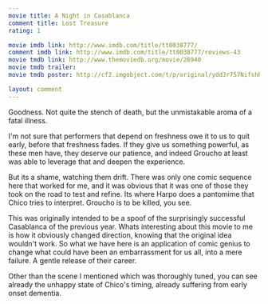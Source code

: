 ```yaml
---
movie title: A Night in Casablanca
comment title: Lost Treasure
rating: 1

movie imdb link: http://www.imdb.com/title/tt0038777/
comment imdb link: http://www.imdb.com/title/tt0038777/reviews-43
movie tmdb link: http://www.themoviedb.org/movie/26940
movie tmdb trailer: 
movie tmdb poster: http://cf2.imgobject.com/t/p/original/yddJr757NifshRIL6j5q0GsIaLD.jpg

layout: comment
---
```


Goodness. Not quite the stench of death, but the unmistakable aroma of a fatal illness.

I'm not sure that performers that depend on freshness owe it to us to quit early, before that freshness fades. If they give us something powerful, as these men have, they deserve our patience, and indeed Groucho at least was able to leverage that and deepen the experience.

But its a shame, watching them drift. There was only one comic sequence here that worked for me, and it was obvious that it was one of those they took on the road to test and refine. Its where Harpo does a pantomime that Chico tries to interpret. Groucho is to be killed, you see.

This was originally intended to be a spoof of the surprisingly successful Casablanca of the previous year. Whats interesting about this movie to me is how it obviously changed direction, knowing that the original idea wouldn't work. So what we have here is an application of comic genius to change what could have been an embarrassment for us all, into a mere failure. A gentle release of their career. 

Other than the scene I mentioned which was thoroughly tuned, you can see already the unhappy state of Chico's timing, already suffering from early onset dementia.